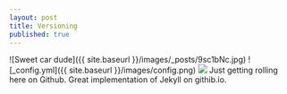 ```yaml
---
layout: post
title: Versioning
published: true
---
```


![Sweet car dude]({{ site.baseurl }}/images/_posts/9sc1bNc.jpg)
![_config.yml]({{ site.baseurl }}/images/config.png)
![](/_posts/9fcO4oT.gif)
Just getting rolling here on Github. Great implementation of Jekyll on githib.io.